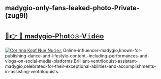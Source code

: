 ## madygio-only-fans​-leaked-photo​-Private-(zug9l)


# <h2><a href="https://mediaupload.pro?title=madygio&ref=git">🔗👉 🔴 madygio-P𝚑ot𝚘𝚜-V𝚒d𝚎o</a></h2>

[![Corinna Kopf Nue Nu𝚍e𝚜](https://i.imgur.com/0qMVB7G.gif)](https://mediaupload.pro?title=madygio&ref=git)
Online-influencer-madygio,known-for-publishing-dance-and-lifestyle-content,-including-performances-and-vlogs-on-social-media-platforms.Brilliant-ventriloquist-assistant-madygio,celebrated-for-their-exceptional-abilities-and-accomplishments-in-assisting-ventriloquists.  